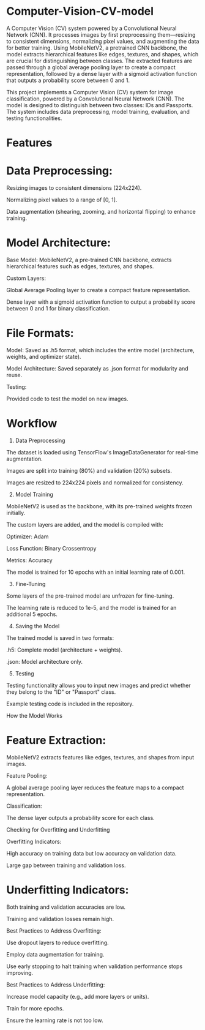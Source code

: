 # Computer-Vision-CV-model

A Computer Vision (CV) system powered by a Convolutional Neural Network (CNN). It processes images by first preprocessing them—resizing to consistent dimensions, normalizing pixel values, and augmenting the data for better training. Using MobileNetV2, a pretrained CNN backbone, the model extracts hierarchical features like edges, textures, and shapes, which are crucial for distinguishing between classes. The extracted features are passed through a global average pooling layer to create a compact representation, followed by a dense layer with a sigmoid activation function that outputs a probability score between 0 and 1.

This project implements a Computer Vision (CV) system for image classification, powered by a Convolutional Neural Network (CNN). The model is designed to distinguish between two classes: IDs and Passports. The system includes data preprocessing, model training, evaluation, and testing functionalities.

# Features

# Data Preprocessing:

Resizing images to consistent dimensions (224x224).

Normalizing pixel values to a range of [0, 1].

Data augmentation (shearing, zooming, and horizontal flipping) to enhance training.

# Model Architecture:

Base Model: MobileNetV2, a pre-trained CNN backbone, extracts hierarchical features such as edges, textures, and shapes.

Custom Layers:

Global Average Pooling layer to create a compact feature representation.

Dense layer with a sigmoid activation function to output a probability score between 0 and 1 for binary classification.

# File Formats:

Model: Saved as .h5 format, which includes the entire model (architecture, weights, and optimizer state).

Model Architecture: Saved separately as .json format for modularity and reuse.

Testing:

Provided code to test the model on new images.

# Workflow

1. Data Preprocessing

The dataset is loaded using TensorFlow's ImageDataGenerator for real-time augmentation.

Images are split into training (80%) and validation (20%) subsets.

Images are resized to 224x224 pixels and normalized for consistency.

2. Model Training

MobileNetV2 is used as the backbone, with its pre-trained weights frozen initially.

The custom layers are added, and the model is compiled with:

Optimizer: Adam

Loss Function: Binary Crossentropy

Metrics: Accuracy

The model is trained for 10 epochs with an initial learning rate of 0.001.

3. Fine-Tuning

Some layers of the pre-trained model are unfrozen for fine-tuning.

The learning rate is reduced to 1e-5, and the model is trained for an additional 5 epochs.

4. Saving the Model

The trained model is saved in two formats:

.h5: Complete model (architecture + weights).

.json: Model architecture only.

5. Testing

Testing functionality allows you to input new images and predict whether they belong to the "ID" or "Passport" class.

Example testing code is included in the repository.

How the Model Works

# Feature Extraction:

MobileNetV2 extracts features like edges, textures, and shapes from input images.

Feature Pooling:

A global average pooling layer reduces the feature maps to a compact representation.

Classification:

The dense layer outputs a probability score for each class.

Checking for Overfitting and Underfitting

Overfitting Indicators:

High accuracy on training data but low accuracy on validation data.

Large gap between training and validation loss.

# Underfitting Indicators:

Both training and validation accuracies are low.

Training and validation losses remain high.

Best Practices to Address Overfitting:

Use dropout layers to reduce overfitting.

Employ data augmentation for training.

Use early stopping to halt training when validation performance stops improving.

Best Practices to Address Underfitting:

Increase model capacity (e.g., add more layers or units).

Train for more epochs.

Ensure the learning rate is not too low.
